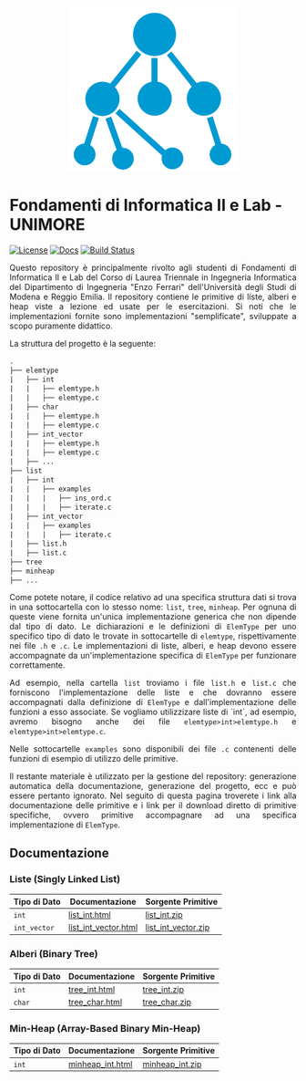 <p align="center">
  <img width="300" src="doc/logo/logo_big.png">
</p>

# Fondamenti di Informatica II e Lab - UNIMORE
[![License](https://img.shields.io/github/license/prittt/fondamenti-ii)](https://github.com/prittt/fondamenti-ii/blob/master/LICENSE)
[![Docs](https://readthedocs.org/projects/pip/badge/?version=latest&style=flat)](https://github.com/prittt/fondamenti-ii/blob/master/README.md#doc)
[![Build Status](https://travis-ci.com/prittt/fondamenti-ii.svg?token=uFxAjG3MrtqGf83nu4qz&branch=master)](https://travis-ci.com/prittt/fondamenti-ii)

<p align="justify">
Questo repository è principalmente rivolto agli studenti di Fondamenti di Informatica II e Lab del Corso di Laurea Triennale in Ingegneria Informatica del Dipartimento di Ingegneria "Enzo Ferrari" dell'Università degli Studi di Modena e Reggio Emilia. Il repository contiene le primitive di liste, alberi e heap viste a lezione ed usate per le esercitazioni. Si noti che le implementazioni fornite sono implementazioni "semplificate", sviluppate a scopo puramente didattico. 
</p>

<p align="justify">
La struttura del progetto è la seguente: 
</p>

```
.
├── elemtype
|   ├── int
|   |   ├── elemtype.h
|   |   ├── elemtype.c
|   ├── char
|   |   ├── elemtype.h
|   |   ├── elemtype.c
|   ├── int_vector
|   |   ├── elemtype.h
|   |   ├── elemtype.c
|   ├── ...
├── list
|   ├── int
|   |   ├── examples
|   |   |   ├── ins_ord.c
|   |   |   ├── iterate.c
|   ├── int_vector
|   |   ├── examples
|   |   |   ├── iterate.c
|   ├── list.h
|   ├── list.c
├── tree
├── minheap
├── ...

```

<p align="justify">
Come potete notare, il codice relativo ad una specifica struttura dati si trova in una sottocartella con lo stesso nome: <code>list</code>, <code>tree</code>, <code>minheap</code>. Per ognuna di queste viene fornita un'unica implementazione generica che non dipende dal tipo di dato. Le dichiarazioni e le definizioni di <code>ElemType</code> per uno specifico tipo di dato le trovate in sottocartelle di <code>elemtype</code>, rispettivamente nei file <code>.h</code> e <code>.c</code>. Le implementazioni di liste, alberi, e heap devono essere accompagnate da un'implementazione specifica di <code>ElemType</code> per funzionare correttamente.
</p>

<p align="justify">
Ad esempio, nella cartella <code>list</code> troviamo i file <code>list.h</code> e <code>list.c</code> che forniscono l'implementazione delle liste e che dovranno essere accompagnati dalla definizione di <code>ElemType</code> e dall'implementazione delle funzioni a esso associate. Se vogliamo utilizzizare liste di `int`, ad esempio, avremo bisogno anche dei file <code>elemtype>int>elemtype.h</code> e <code>elemtype>int>elemtype.c</code>.
</p>

<p align="justify">
Nelle sottocartelle <code>examples</code> sono disponibili dei file <code>.c</code> contenenti delle funzioni di esempio di utilizzo delle primitive.
</p>

<p align="justify">
Il restante materiale è utilizzato per la gestione del repository: generazione automatica della documentazione, generazione del progetto, ecc e può essere pertanto ignorato. Nel seguito di questa pagina troverete i link alla documentazione delle primitive e i link per il download diretto di primitive specifiche, ovvero primitive accompagnare ad una specifica implementazione di <code>ElemType</code>. 
</p>

<h2><a name="doc">Documentazione</a></h2>

### Liste (Singly Linked List)

| Tipo di Dato | Documentazione | Sorgente Primitive | 
|--------------|----------------|--------------------|
| `int`        | <a href="https://prittt.github.io/fondamenti-ii/list/int/html/index.html">list_int.html</a> | <a href="https://prittt.github.io/fondamenti-ii/list/int/list_int.zip">list_int.zip</a> |
| `int_vector` | <a href="https://prittt.github.io/fondamenti-ii/list/int_vector/html/index.html">list_int_vector.html</a> | <a href="https://prittt.github.io/fondamenti-ii/list/int_vector/list_int_vector.zip">list_int_vector.zip</a> |

### Alberi (Binary Tree)

| Tipo di Dato | Documentazione | Sorgente Primitive | 
|--------------|----------------|--------------------|
| `int`        | <a href="https://prittt.github.io/fondamenti-ii/tree/int/html/index.html">tree_int.html</a> | <a href="https://prittt.github.io/fondamenti-ii/tree/int/tree_int.zip">tree_int.zip</a> |
| `char`        | <a href="https://prittt.github.io/fondamenti-ii/tree/char/html/index.html">tree_char.html</a> | <a href="https://prittt.github.io/fondamenti-ii/tree/char/tree_char.zip">tree_char.zip</a> |

### Min-Heap (Array-Based Binary Min-Heap)

| Tipo di Dato | Documentazione | Sorgente Primitive | 
|--------------|----------------|--------------------|
| `int`        | <a href="https://prittt.github.io/fondamenti-ii/minheap/int/html/index.html">minheap_int.html</a> | <a href="https://prittt.github.io/fondamenti-ii/minheap/int/minheap_int.zip">minheap_int.zip</a> |
